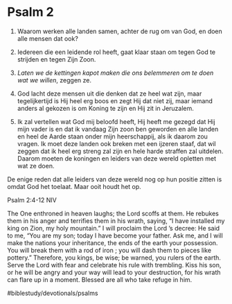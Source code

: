 # Psalm 2
1. Waarom werken alle landen samen, achter de rug om van God, en doen alle mensen dat ook?
2. Iedereen die een leidende rol heeft, gaat klaar staan om tegen God te strijden en tegen Zijn Zoon.
3. *Laten* *we de* *kettingen*  *kapot*  *maken* *die* *ons*  *belemmeren*  *om*  *te*  *doen* *wat we* *willen*, zeggen ze. 

4. God lacht deze mensen uit die denken dat ze heel wat zijn, maar tegelijkertijd is Hij heel erg boos en zegt Hij dat niet zij, maar iemand anders al gekozen is om Koning te zijn en Hij zit in Jeruzalem.

5. Ik zal vertellen wat God mij beloofd heeft, Hij heeft me gezegd dat Hij mijn vader is en dat ik vandaag Zijn zoon ben geworden en alle landen en heel de Aarde staan onder mijn heerschappij, als ik daarom zou vragen.
Ik moet deze landen ook breken met een ijzeren staaf, dat wil zeggen dat ik heel erg streng zal zijn en hele harde straffen zal uitdelen.
Daarom moeten de koningen en leiders van deze wereld opletten met wat ze doen.

De enige reden dat alle leiders van deze wereld nog op hun positie zitten is omdat God het toelaat. Maar ooit houdt het op.

Psalm 2:4-12 NIV

The One enthroned in heaven laughs; the Lord scoffs at them. He rebukes them in his anger and terrifies them in his wrath, saying, “I have installed my king on Zion, my holy mountain.” I will proclaim the Lord ’s decree: He said to me, “You are my son; today I have become your father. Ask me, and I will make the nations your inheritance, the ends of the earth your possession. You will break them with a rod of iron ; you will dash them to pieces like pottery.” Therefore, you kings, be wise; be warned, you rulers of the earth. Serve the Lord with fear and celebrate his rule with trembling. Kiss his son, or he will be angry and your way will lead to your destruction, for his wrath can flare up in a moment. Blessed are all who take refuge in him.

#biblestudy/devotionals/psalms